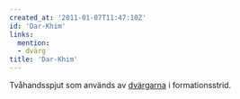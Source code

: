```yaml
---
created_at: '2011-01-07T11:47:10Z'
id: 'Dar-Khim'
links:
  mention:
  - dvärg
title: 'Dar-Khim'
---
```


Tvåhandsspjut som används av [dvärgarna] i formationsstrid.

  [dvärgarna]: dvärg
